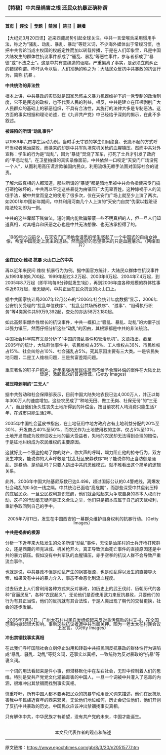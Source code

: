 ### 【特稿】中共是祸害之根 还民众抗暴正确称谓

---

#### [首页](../../../..?n2051577) &nbsp;|&nbsp; [评论](../../../../../epoch-comment?n2051577) &nbsp;|&nbsp; [专题](../../../../../epoch-special?n2051577) &nbsp;|&nbsp; [禁闻](../../../../../epoch-news?n2051577) &nbsp;|&nbsp; [禁书](../../../../../books?n2051577) &nbsp;|&nbsp; [翻墙](https://github.com/gfw-breaker/nogfw/blob/master/README.md?n2051577)


<div class="post_content" id="artbody" itemprop="articleBody">
 <!-- article content begin -->
 <p>
  【大纪元3月20日讯】近来西藏局势引起全球关注。中共一言堂喉舌采用惯用手法，称之为“骚乱、动乱、暴乱、暴动”等贬义词，不少海外媒体出于常规习惯，也把中共言论当成主权国的权威定性而加以转载传播，于是在人们印象里，凡是中国大陆发生的群体性抗议事件都成了“骚乱、暴乱”等恶性事件，参与者都成了“暴徒”或“不法之士”。这是中共有意编造的诬陷，严重偏离了事实，是必须立刻纠正的错误称谓。呼吁从今以后，人们准确的称之为：大陆民众反抗中共暴政的抗议行为，简称
  <ok href="https://www.epochtimes.com/gb/tag/%E6%8A%97%E6%9A%B4.html">
   抗暴
  </ok>
  。
 </p>
 <p>
  <b>
   中共统治的非法性
  </b>
 </p>
 <p>
  根本上讲，中共暴政的实质就是国家恐怖主义暴力机器维护下的一党专制的政治制度，它不是民选的政权，也不代表人民的利益，相反，中共是建立在压榨剥削广大人民群众的基础上的邪恶组织，不具有合法性，其施行的法律大多是专制恶法。这方面的事实根据和理论论述，在《九评共产党》中已经给予深刻的揭示，在此不多叙述。
 </p>
 <p>
  <b>
   被诬陷的所谓“动乱事件”
  </b>
 </p>
 <p>
  以1989年六四学生运动为例。当时手无寸铁的学生们用绝食、长跪不起的方式呼吁当权者惩治腐败，而换来的却是中共军队坦克机关枪的血腥镇压。然而中共对外宣称：学生的行为是“动乱”，因为“暴徒”焚烧了军车，打死了士兵才引发了政府的“平息动乱”。在卫星拍摄的真实录像面前，中共依然一口咬定“天安门广场没死一个人”，从而利用高压谎言欺骗国内民众，利用流氓无赖手法面对国际社会的谴责。
 </p>
 <p>
  了解六四真相的人都知道，那些所谓的“暴徒”都是暗地里被中共命令指使来专门搞打砸抢破坏的，中共再以平定这些暴徒为由镇压广大无辜百姓。这种嫁祸于人的流氓手法，被中共堂而皇之的使用了很多次，仅在天安门广场上就至少上演了两次。如2001年中国新年期间，中共利用河南几个人上演的“天安门自焚”伪案以栽赃诬陷法轮功即为一例。
 </p>
 <p>
  中共的这些卑鄙下贱做法，短时间内能欺骗蒙蔽一些不明真相的人，但一旦人们知道真相，对其唾弃和厌恶之心也是中共无法想像、也无法承担得了的。
 </p>
 <p>
  <!--image v 1.0-->
 </p>
 <div style="line-height: 90%; text-align: center;">
  <br/>
  <span class="bn12">
   1989年六四前夕，在天安门广场绝食请愿的学生竖起了一个中国式的自由女神像，希望中国能走上民主的道路。然而良好的愿望换来的只是血腥屠杀。（网络图片）
  </span>
 </div>
 <p>
  <!-- -->
  <br/>
  <b>
   坐在民众
   <ok href="https://www.epochtimes.com/gb/tag/%E7%BB%B4%E6%9D%83.html">
    维权
   </ok>
   <ok href="https://www.epochtimes.com/gb/tag/%E6%8A%97%E6%9A%B4.html">
    抗暴
   </ok>
   火山口上的中共
  </b>
 </p>
 <p>
  再以近年来民间
  <ok href="https://www.epochtimes.com/gb/tag/%E7%BB%B4%E6%9D%83.html">
   维权
  </ok>
  抗暴行为为例。据中国官方统计，大陆民众群体性抗议事件从1993年的8,700起、1999年超过3.2万起、2003年6万起、2004年7.4万起，到2005年8.7万起（即平均每6分钟就发生1起），再到2006年度各种规模的群体性事件近60万起，毫无疑问，中共正坐在民众抗议的火山口上。
 </p>
 <p>
  据中共国家统计局2007年12月公布的“2006年社会统计年度数据”显示，2006年公安机关受理的“扰乱单位秩序”、“扰乱公共场所秩序”、“滋事”、“阻碍执行职务”等4类案件共59万9,392起，查处的亦达58万3,180起。
 </p>
 <p>
  如此高频率爆炸性增长的抗议事件，中共一概扣上“骚乱、暴乱、动乱”的大帽子加以强力镇压，然而仔细分析这些“动乱”的因由，其根源都是中共的非法统治。
 </p>
 <p>
  中国社会科学院有文章分析了“中国的骚乱事件和管治危机”。文章指出，截至2005年的统计，大陆群体事件中，农民维权占35%、工人维权占36%、市民维权占15%、社会纠纷占10%、社会骚乱占5%。究其原因主要有三大类。一是农民失地问题，二是工人维权问题，三是贫富差距问题。
 </p>
 <p>
  <!--image v 1.0-->
 </p>
 <div style="line-height: 90%; text-align: center;">
  <br/>
  <span class="bn12">
   重庆著名的钉子户照片。近年来强拆居民住房而不给予合理补偿的案件在大陆比比皆是，激起民众的普遍愤慨。(Getty Images)
  </span>
 </div>
 <p>
  <!-- -->
 </p>
 <p>
  <b>
   被压榨剥削的“三无人”
  </b>
 </p>
 <p>
  据中共劳动和社会保障部表示，目前中国大陆失地农民已达4,000万人，并正以每年300万人的速度增加。这些农民成了“种地无田、做工无岗、社保无份”的“三无人”，而且他们永久性丧失土地所得到的补偿金，按目前农村人均消费只能生活7年，在城市只能生活2年。
 </p>
 <p>
  2005年中国社会蓝皮书指出，在土地征用中地方政府占有土地利益分配的20%至30%，开发商占40%至50%，而农民作为土地使用权的主体，仅占5%至10%。土地开发商成为政府征收土地的最大受益者，失地的农民却无法得到合理的赔偿，于是征地纠纷成为农民维权的主要原因。
 </p>
 <p>
  这就好比一个强盗抢劫了你的财产，你大声的呼叫，竭力阻止他的掠夺行为，双方发生冲突，能说你的大声呼救是“扰乱社区安静秩序”吗？能说你的正当防御是骚乱、是暴动、是动乱吗？只要人跳出中共的思维模式，就不难看出这个简单的逻辑关系。
 </p>
 <p>
  此外，2006年中国大陆基尼系数已达0.496，超过国际公认的0.4警戒线，离爆发社会动乱的0.5仅一线之隔。中共统治已面临“高危期”，而那些深受中共盘剥压榨的底层民众，一旦公民权利意识觉醒，他们就会站起来为争取自身的基本人权而行动，这样的行动毫无疑问是正义合法之举，他们只是把本应属于自己的天赋权利，重新争取回到自己的手中。
 </p>
 <p>
  <!--image v 1.0-->
 </p>
 <div style="line-height: 90%; text-align: center;">
  <br/>
  <span class="bn12">
   2005年7月11日，发生在中国西安的一幕群众维护自身权利的抗暴行动。（Getty Images）
  </span>
 </div>
 <p>
  <!-- -->
 </p>
 <p>
  <b>
   中共是祸害的根源
  </b>
 </p>
 <p>
  分析一下近年来大陆发生的众多所谓“动乱”事件，无论是汕尾村的士兵开枪打死群众，还是西藏的坦克进城、机关枪开火，真正导致流血死亡事件的直接原因还是中共的暴力镇压。假如没有中共军队的血腥镇压，赤手空拳的抗议人群不会导致严重流血事件。
 </p>
 <p>
  也就是说，中共暴政不但是动乱产生的祸害根源，也是动乱得以发生的直接导火索，如果没有中共的暴力介入，事态不会恶化到流血程度。
 </p>
 <p>
  过去历史上人们曾利用各种方式来反对暴政，如历史上的武王伐纣、历朝历代的各种“官逼民反”，各种“农民起义”，无论他们是否使用武力来反抗暴政，只要他们的行为有其正当性，他们的反抗就有其合法性，于是人类出现了朝代的交替更换，社会的逐步发展。
 </p>
 <p>
  <!--image v 1.0-->
 </p>
 <div style="line-height: 90%; text-align: center;">
  <br/>
  <span class="bn12">
   2005年7月31日，广州太石村村民自发组织起来反对贪污腐败的村支书，在全国范围内掀起很大影响。事后这些抗议者遭中共当局关押。图为一老太太在村民会议上发言。（Getty Images）
  </span>
 </div>
 <p>
  <!-- -->
 </p>
 <p>
  <b>
   冲出禁锢找事实真相
  </b>
 </p>
 <p>
  在此我们呼吁国际社会立刻停止沿用和转载中共把民间反抗暴政的群体性行为诬陷成“暴乱、骚乱、动乱”等贬义词，还事实以真相，一致统称为反对暴政的“抗暴”等褒义词。
 </p>
 <p>
  一个词的用法看起来是件小事，但潜移默化中在左右社会，无形中控制着人们的思维。特别是受共产党党文化灌输毒害的中国人，一旦一个词被中共灌入了恶毒的内涵，很难冲出其禁锢而找到事实真相。
 </p>
 <p>
  慎重呼吁，所有中国人都不要再把民众的抗暴举动用贬义词来描述，他们在反抗危害我中华民族近百年的西来邪灵，无论他们地位如何，历史会记住他们，他们开创了反抗中共暴政的历史。中国民众应该冲出禁锢找事实真相。
 </p>
 <p>
  只有解体中共，中华民族才有希望，没有共产党的未来，中国才能诞生。
  <font color="#ffffff">
   (http://www.dajiyuan.com)
  </font>
  <br/>
  <center>
   <font class="GY13">
    本文只代表作者的观点和陈述
   </font>
  </center>
 </p>
 <!-- article content end -->
 <div id="below_article_ad">
 </div>
</div>


---

原文链接：https://www.epochtimes.com/gb/8/3/20/n2051577.htm